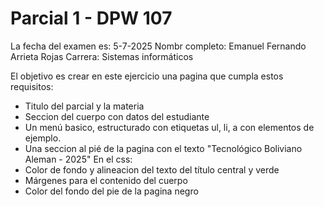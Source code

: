 # Parcial 1 - DPW 107

La fecha del examen es: 5-7-2025
Nombr completo: Emanuel Fernando Arrieta Rojas
Carrera: Sistemas informáticos

El objetivo es crear en este ejercicio una pagina que cumpla estos requisitos:

- Titulo del parcial y la materia
- Seccion del cuerpo con datos del estudiante
- Un menú basico, estructurado con etiquetas ul, li, a con elementos de ejemplo.
- Una seccion al pié de la pagina con el texto "Tecnológico Boliviano Aleman - 2025"
En el css:
- Color de fondo y alineacion del texto del título central y verde
- Márgenes para el contenido del cuerpo 
- Color del fondo del pie de la pagina negro
